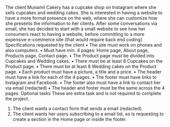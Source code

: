 The client Munamii Cakery has a cupcake shop on Instagram where she sells cupcakes and wedding cakes. She is interested in having a website to have a more formal presence on the web, where she can customize how she presents the information to her clients.
After some conversations via email, she has decided to start with a small website to see how her consumers react to having a website, before committing to a more expensive e-commerce site (that would require back end coding)
Specifications requested by the client
• The site must work on phones and also computers.
• Must have min. 4 pages: Home page, About page, Products page, Contact page.
• The Product page must be divided into Cupcakes and Wedding cakes.
• There must be at least 8 Cupcakes on the Product page.
• There must be at least 8 Wedding cakes on the Product page.
• Each product must have a picture, a title and a price.
• The header must have a link for each of the 4 pages.
• The footer must have links to Instagram and Facebook.
• The footer also must have a link to contact her via email (redacted)
• The header and footer must be the same across the 4 pages.
Optional tasks
These are extra task and is not required to complete the project.
1. The client wants a contact form that sends a email (redacted).
2. The client wants her users subscribing to a email list, so is requesting to create a section in the Home page or inside the footer.
